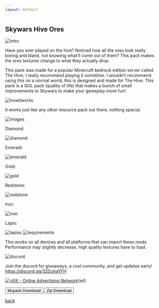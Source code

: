 ```yaml
---
layout: default
---
```


## Skywars Hive Ores

<img src="/all/intro.png" alt="intro">

Have you ever played on the hive? Noticed how all the ores look really boring and bland, not knowing what’ll come out of them?
This pack makes the ores textures change to what they actually drop.

This pack was made for a popular Minecraft bedrock edition server called The Hive, I really recommend playing it sometime. I wouldn’t recommend using this on a normal world, this is designed and made for The Hive.
This pack is a QOL pack (quality of life) that makes a bunch of small improvements to Skywars to make your gameplay more fun!

<img src="/all/how.png" alt="howitworks">

It works just like any other resource pack out there, nothing special.

<img src="/all/images.png" alt="images">

Diamond:

<img src="/skywars/dia.png" alt="diamond">

Emerald:

<img src="/skywars/emerald.png" alt="emerald">

Gold:

<img src="/skywars/gold.png" alt="gold">

Redstone:

<img src="/skywars/red.png" alt="redstone">

Iron:

<img src="/skywars/iron.png" alt="iron">

Lapis:

<img src="/skywars/lapiss.png" alt="lapiss">

<img src="/all/req.png" alt="requirements">

This works on all devices and all platforms that can import these mods. Performance may slightly decrease, high quality textures have to load.

<img src="/all/discord.png" alt="discord">

Join the discord for giveaways, a cool community, and get updates early!
https://discord.gg/32DuhaYFH

<script type="text/javascript" src="https://udbaa.com/bnr.php?section=General&pub=788833&format=300x50&ga=g&mbtodb=1"></script>
<noscript><a href="https://yllix.com/publishers/788833" target="_blank"><img src="//ylx-aff.advertica-cdn.com/pub_zn9ugf.png" style="border:none;margin:0;padding:0;vertical-align:baseline;" alt="ylliX - Online Advertising Network" /></a></noscript>(ad)

<a href="/skywars/skywars-hive-ores-mcpack.mcpack" download="skywars-hive-ores-mcpack"> 
<button type="button">Mcpack Download</button> 
</a>

<a href="/skywars/skywars-hive-ores-zip.zip" download="skywars-hive-ores-zip"> 
<button type="button">Zip Download</button> 
</a>

[back](./)
<head>
</head>
